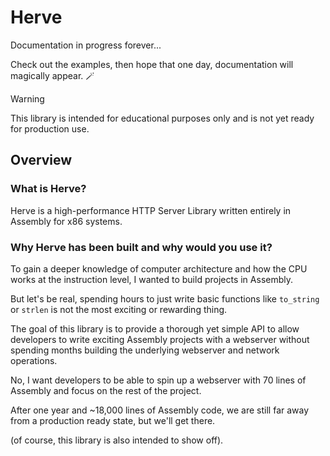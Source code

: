 # Herve

Documentation in progress forever...

Check out the examples, then hope that one day, documentation will magically appear. 🪄

> [!WARNING]
> This library is intended for educational purposes only and is not yet ready for production use.

## Overview

### What is Herve?

Herve is a high-performance HTTP Server Library written entirely in Assembly for x86 systems.

### Why Herve has been built and why would you use it?

To gain a deeper knowledge of computer architecture and how the CPU works at the instruction level, I wanted to build projects in Assembly.

But let's be real, spending hours to just write basic functions like `to_string` or `strlen` is not the most exciting or rewarding thing.

The goal of this library is to provide a thorough yet simple API to allow developers to write exciting Assembly projects with a webserver without spending months building the underlying webserver and network operations.

No, I want developers to be able to spin up a webserver with 70 lines of Assembly and focus on the rest of the project.

After one year and ~18,000 lines of Assembly code, we are still far away from a production ready state, but we'll get there.

(of course, this library is also intended to show off).

